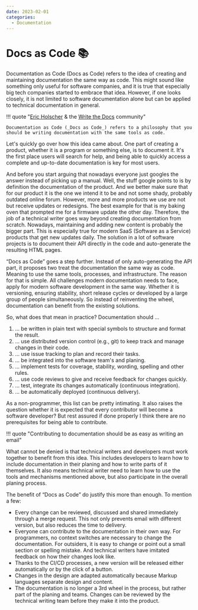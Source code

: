 ```yaml
---
date: 2023-02-01
categories:
  - Documentation
---
```


# Docs as Code :books:

Documentation as Code (Docs as Code) refers to the idea of creating and maintaining documentation the same way as code. This might sound like something only useful for software companies, and it is true that especially big tech companies started to embrace that idea. However, if one looks closely, it is not limited to software documentation alone but can be applied to technical documentation in general.

!!! quote "[Eric Holscher](http://ericholscher.com/) & the [Write the Docs](https://www.writethedocs.org) community"

    Documentation as Code (_Docs as Code_) refers to a philosophy that you should be writing documentation with the same tools as code.

Let's quickly go over how this idea came about. One part of creating a product, whether it is a program or something else, is to document it. It's the first place users will search for help, and being able to quickly access a complete and up-to-date documentation is key for most users.

And before you start arguing that nowadays everyone just googles the answer instead of picking up a manual. Well, the stuff google points to is by definition the documentation of the product. And we better make sure that for our product it is the one we intend it to be and not some shady, probably outdated online forum. 
However, more and more products we use are not but receive updates or redesigns. The best example for that is my baking oven that prompted me for a firmware update the other day. Therefore, the job of a technical writer goes way beyond creating documentation from scratch. Nowadays, maintaining and adding new content is probably the bigger part. This is especially true for modern SaaS (Software as a Service) products that get new updates daily. The solution in a lot of software projects is to document their API directly in the code and auto-generate the resulting HTML pages.

“Docs as Code” goes a step further. Instead of only auto-generating the API part, it proposes two treat the documentation the same way as code. Meaning to use the same tools, processes, and infrastructure. The reason for that is simple. All challenges modern documentation needs to face, apply for modern software development in the same way. Whether it is versioning, ensuring stability, short release cycles or developed by a large group of people simultaneously.  So instead of reinventing the wheel, documentation can benefit from the existing solutions.

So, what does that mean in practice? Documentation should …

1. … be written in plain text with special symbols to structure and format the result.
2. … use distributed version control (e.g., git) to keep track and manage changes in their code.
3. … use issue tracking to plan and record their tasks.
4. … be integrated into the software team's and planing.
5. … implement tests for coverage, stability, wording, spelling and other rules.
6. … use code reviews to give and receive feedback for changes quickly.
7. … test, integrate its changes automatically (continuous integration).
8. … be automatically deployed (continuous delivery).

As a non-programmer, this list can be pretty intimating. It also raises the question whether it is expected that every contributor will become a software developer? But rest assured if done properly I think there are no prerequisites for being able to contribute.

!!! quote "Contributing to documentation should be as easy as writing an email"

What cannot be denied is that technical writers and developers must work together to benefit from this idea. This includes developers to learn how to include documentation in their planing and how to write parts of it themselves. It also means technical writer need to learn how to use the tools and mechanisms mentioned above, but also participate in the overall planing process.


The benefit of “Docs as Code” do justify this more than enough. To mention a few:

* Every change can be reviewed, discussed and shared immediately through a merge request. This not only prevents email with different version, but also reduces the time to delivery.
* Everyone can contribute to the documentation in their own way. For programmers, no context switches are necessary to change the documentation. For outsiders, it is easy to change or point out a small section or spelling mistake. And technical writers have imitated feedback on how their changes look like.
* Thanks to the CI/CD processes, a new version will be released either automatically or by the click of a button. 
* Changes in the design are adapted automatically because Markup languages separate design and content.
* The documentation is no longer a 3rd wheel in the process, but rather part of the planing and teams. Changes can be reviewed by the technical writing team before they make it into the product.